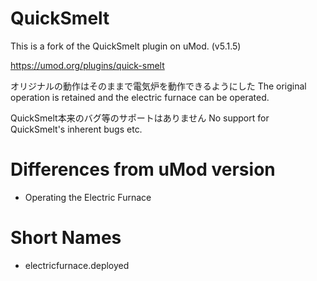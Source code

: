 # QuickSmelt

This is a fork of the QuickSmelt plugin on uMod. (v5.1.5)

https://umod.org/plugins/quick-smelt

オリジナルの動作はそのままで電気炉を動作できるようにした
The original operation is retained and the electric furnace can be operated.

QuickSmelt本来のバグ等のサポートはありません
No support for QuickSmelt's inherent bugs etc.

# Differences from uMod version
- Operating the Electric Furnace

# Short Names
- electricfurnace.deployed
